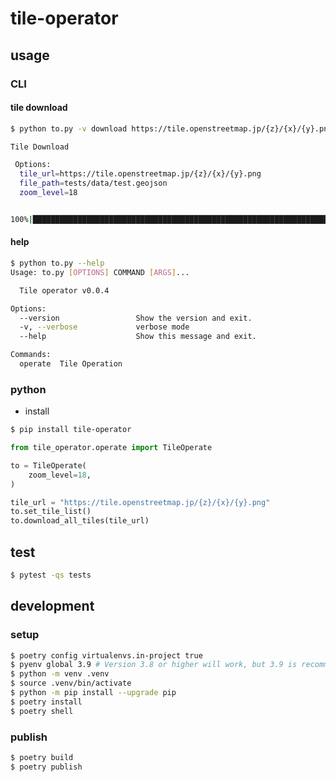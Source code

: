 # tile-operator

## usage

### CLI

#### tile download

```bash
$ python to.py -v download https://tile.openstreetmap.jp/{z}/{x}/{y}.png tests/data/test.geojson 18

Tile Download

 Options:
  tile_url=https://tile.openstreetmap.jp/{z}/{x}/{y}.png
  file_path=tests/data/test.geojson
  zoom_level=18


100%|███████████████████████████████████████████████████████████████████████████████████████████████████████████████████████████████████████████████████████████████████████████████████████████████████| 30/30 [00:05<00:00,  5.11it/s]
```

#### help

```bash
$ python to.py --help        
Usage: to.py [OPTIONS] COMMAND [ARGS]...

  Tile operator v0.0.4

Options:
  --version                 Show the version and exit.
  -v, --verbose             verbose mode
  --help                    Show this message and exit.

Commands:
  operate  Tile Operation
```

### python

- install

```bash
$ pip install tile-operator
```

```python
from tile_operator.operate import TileOperate

to = TileOperate(
    zoom_level=18,
)

tile_url = "https://tile.openstreetmap.jp/{z}/{x}/{y}.png"
to.set_tile_list()
to.download_all_tiles(tile_url)
```

## test

```bash
$ pytest -qs tests
```

## development

### setup

```bash
$ poetry config virtualenvs.in-project true
$ pyenv global 3.9 # Version 3.8 or higher will work, but 3.9 is recommended.
$ python -m venv .venv
$ source .venv/bin/activate
$ python -m pip install --upgrade pip
$ poetry install
$ poetry shell
```

### publish

```bash
$ poetry build
$ poetry publish
```
